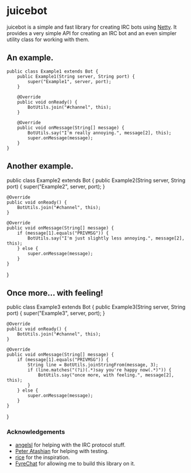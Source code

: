 # juicebot #
juicebot is a simple and fast library for creating IRC bots using [Netty](http://www.netty.io). It provides a very simple API for creating an IRC bot and an even simpler utility class for working with them. 

## An example. ##

	public class Example1 extends Bot {
		public Example1(String server, String port) {
			super("Example1", server, port);
		}
		
		@Override
		public void onReady() {
			BotUtils.join("#channel", this);
		}
		
		@Override
		public void onMessage(String[] message) {
			BotUtils.say("I'm really annoying.", message[2], this);
			super.onMessage(message);
		}
	}
	
## Another example. ##

public class Example2 extends Bot {
	public Example2(String server, String port) {
		super("Example2", server, port);
	}
	
	@Override
	public void onReady() {
		BotUtils.join("#channel", this);
	}
	
	@Override
	public void onMessage(String[] message) {
		if (message[1].equals("PRIVMSG")) {
			BotUtils.say("I'm just slightly less annoying.", message[2], this);
		} else {
			super.onMessage(message);
		}
	}
}

## Once more... with feeling! ##

public class Example3 extends Bot {
	public Example3(String server, String port) {
		super("Example3", server, port);
	}
	
	@Override
	public void onReady() {
		BotUtils.join("#channel", this);
	}
	
	@Override
	public void onMessage(String[] message) {
		if (message[1].equals("PRIVMSG")) {
			String line = BotUtils.joinStringFrom(message, 3);
			if (line.matches("(?i)(.*)say you're happy now(.*)")) {
				BotUtils.say("once more, with feeling.", message[2], this);
			}
		} else {
			super.onMessage(message);
		}
	}
}

### Acknowledgements ###
* [angelsl](http://www.github.com/angelsl) for helping with the IRC protocol stuff.
* [Peter Atashian](http://www.github.com/retep998) for helping with testing.
* [rice](http://www.github.com/wahlao) for the inspiration.
* [FyreChat](http://www.fyrechat.net/) for allowing me to build this library on it.
